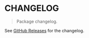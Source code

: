 # CHANGELOG

> Package changelog.

See [GitHub Releases](https://github.com/stdlib-js/iter-strided-by/releases) for the changelog.